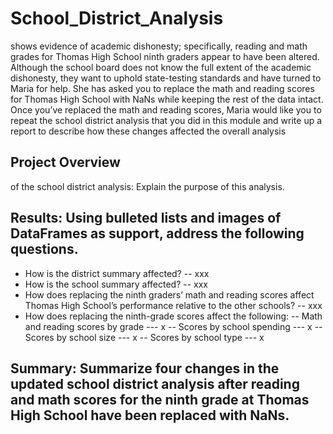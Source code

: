 # School_District_Analysis




shows evidence of academic dishonesty; specifically, reading and math grades for Thomas High School ninth graders appear to have been altered. Although the school board does not know the full extent of the academic dishonesty, they want to uphold state-testing standards and have turned to Maria for help. She has asked you to replace the math and reading scores for Thomas High School with NaNs while keeping the rest of the data intact. Once you’ve replaced the math and reading scores, Maria would like you to repeat the school district analysis that you did in this module and write up a report to describe how these changes affected the overall analysis



## Project Overview 
of the school district analysis: Explain the purpose of this analysis.

## Results: Using bulleted lists and images of DataFrames as support, address the following questions.
- How is the district summary affected?
-- xxx
- How is the school summary affected?
-- xxx
- How does replacing the ninth graders’ math and reading scores affect Thomas High School’s performance relative to the other schools?
-- xxx
- How does replacing the ninth-grade scores affect the following:
-- Math and reading scores by grade
--- x 
-- Scores by school spending
--- x 
-- Scores by school size
--- x
-- Scores by school type
--- x 

## Summary: Summarize four changes in the updated school district analysis after reading and math scores for the ninth grade at Thomas High School have been replaced with NaNs.
